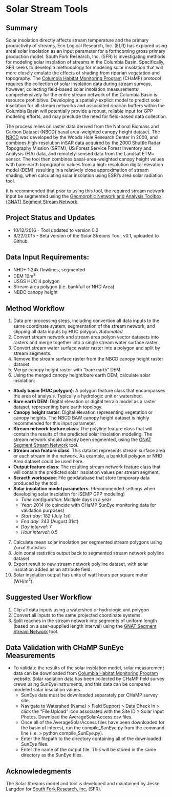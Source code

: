 # Solar Stream Tools

## Summary
Solar insolation directly affects stream temperature and the primary productivity of streams.   Eco Logical Research, Inc. (ELR) has explored using areal solar insolation as an input parameter for a forthcoming gross primary production model. South Fork Research, Inc. (SFR) is investigating methods for modeling solar insolation of streams in the Columbia Basin. Specifically, SFR seeks to develop a methodology for modeling solar insolation that will more closely emulate the effects of shading from riparian vegetation and topography.
The [Columbia Habitat Monitoring Program](https://www.champmonitoring.org/) (CHaMP) protocol requires the collection of solar insolation data during stream surveys, however, collecting field-based solar insolation measurements comprehensively for the entire stream network of the Columbia Basin is resource prohibitive.  Developing a spatially-explicit model to predict solar insolation for all stream networks and associated riparian buffers within the Columbia Basin will potentially provide a robust, reliable input for GPP modeling efforts, and may preclude the need for field-based data collection. 

The process relies on raster data derived from the National Biomass and Carbon Dataset (NBCD) basal area-weighted canopy height dataset.  The [NBCD](http://www.whrc.org/mapping/nbcd) was developed by the Woods Hole Research Center in 2000, and combines high-resolution inSAR data acquired by the 2000 Shuttle Radar Topography Mission (SRTM), US Forest Service Forest Inventory and Analysis (FIA) data, and remotely-sensed data from the Landsat ETM+ sensor.  The tool then combines basal-area-weighted canopy height values with bare-earth topographic values from a high-resolution digital elevation model (DEM), resulting in a relatively close approximation of stream shading, when calculating solar insolation using ESRI’s area solar radiation tool.  

It is recommended that prior to using this tool, the required stream network input be segmented using the [Geomorphic Network and Analysis Toolbox (GNAT) Segment Stream Network](https://bitbucket.org/KellyWhitehead/geomorphic-network-and-analysis-toolbox).

## Project Status and Updates
* 10/12/2016 - Tool updated to version 0.2
* 8/22/2015 - Beta version of the Solar Streams Tool, v0.1, uploaded to Github.

## Data Input Requirements:
* NHD+ 1:24k flowlines, segmented
* DEM 10m<sup>2</sup>
* USGS HUC 4 polygon
* Stream area polygon (i.e. bankfull or NHD Area)
* NBDC canopy height

## Method Workflow
1. Data pre-processing steps, including convertion all data inputs to the same coordinate system, segmentation of the stream network, and clipping all data inputs by HUC polygon.
_Automated_
2. Convert stream network and stream area polyon vector datasets into rasters and merge together into a single stream water surface raster.
3. Convert stream water surface water raster into a polygon and split by stream segments.
4. Remove the stream surface raster from the NBCD canopy height raster dataset
5. Merge canopy height raster with “bare earth” DEM.
6. Using the merged canopy height/bare earth DEM, calculate solar insolation:
  * **Study basin (HUC polygon)**: A polygon feature class that encompasses the area of analysis. Typically a hydrologic unit or watershed.
  * **Bare earth DEM**: Digital elevation or digital terrain model as a raster dataset, representing bare earth topology.
  * **Canopy height raster**: Digital elevation representing vegetation or canopy heights.  The NBCD BAW canopy height dataset is highly recommended for this input parameter.
  * **Stream network feature class**: The polyline feature class that will contain the results of the predicted solar insolation modeling.  The stream network should already been segmented, using the [GNAT Segment Stream Network](https://bitbucket.org/KellyWhitehead/geomorphic-network-and-analysis-toolbox) tool.
  * **Stream area feature class**: This dataset represents stream surface area or each stream in the network.  As example, a bankfull polygon or NHD Area dataset could be used here.
  * **Output feature class**: The resulting stream network feature class that will contain the predicted solar insolation values per stream segment.
  * **Scracth workspace**: File geodatabase that store temporary data produced by the tool.
  * **Solar insolation model parameters**:
  (Recommended settings when developing solar insolation for ISEMP GPP modeling)
    * _Time configuration_: Multiple days in a year
    * _Year_: 2014 (to coincide with CHaMP SunEye monitoring data for validation purposes)
    * _Start day_: 182 (July 1st)
    * _End day_: 243 (August 31st)
    * _Day interval_: 7
    * _Hour interval_: 0.5
7. Calculate mean solar insolation per segmented stream polygons using Zonal Statistics
8. Join zonal statistics output back to segmented stream network polyline dataset
9. Export result to new stream network polyline dataset, with solar insolation added as an attribute field.
10. Solar insolation output has units of watt hours per square meter (WH/m<sup>2</sup>).

## Suggested User Workflow
1. Clip all data inputs using a watershed or hydrologic unit polygon
2. Convert all inputs to the same projected coordinate systems.
3. Split reaches in the stream network into segments of uniform length (based on a user-supplied length interval) using the [GNAT Segment Stream Network](https://bitbucket.org/KellyWhitehead/geomorphic-network-and-analysis-toolbox) tool.

## Data Validation with CHaMP SunEye Measurements
* To validate the results of the solar insolation model, solar measurement data can be downloaded from [Columbia Habitat Monitoring Program](https://www.champmonitoring.org/) website.  Solar radiation data has been collected by CHaMP field survey crews using SunEye instruments, and this data can be compared modeled solar insolation values.
  * SunEye data must be downloaded separately per CHaMP survey site. 
  * Navigate to Watershed (Name) > Field Support > Data Check In > click the "File Upload" icon associated with the Site ID > Solar Input Photos.  Download the AverageSolarAccess.csv files.
  * Once all of the AverageSolarAccess files have been downloaded for the basin of interest, run the compile\_SunEye.py from the command line (i.e. > python compile\_SunEye.py).
  * Enter the filepath to the directory containing all of the downloaded SunEye files.
  * Enter the name of the output file.  This will be stored in the same directory as the SunEye files.

## Acknowledegments
The Solar Streams model and tool is developed and maintained by Jesse Langdon for [South Fork Research, Inc.](http://southforkresearch.org) (SFR).